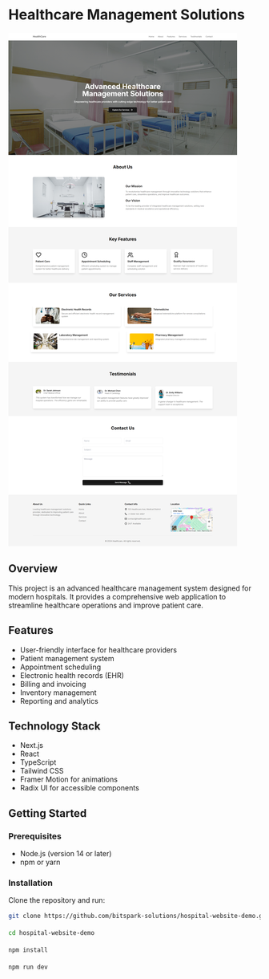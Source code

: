 # Healthcare Management Solutions

![Demo](https://github.com/bitspark-solutions/hospital-website-demo/blob/master/demo.png?raw=true)

## Overview

This project is an advanced healthcare management system designed for modern hospitals. It provides a comprehensive web application to streamline healthcare operations and improve patient care.

## Features

- User-friendly interface for healthcare providers
- Patient management system
- Appointment scheduling
- Electronic health records (EHR)
- Billing and invoicing
- Inventory management
- Reporting and analytics

## Technology Stack

- Next.js
- React
- TypeScript
- Tailwind CSS
- Framer Motion for animations
- Radix UI for accessible components

## Getting Started

### Prerequisites

- Node.js (version 14 or later)
- npm or yarn

### Installation

Clone the repository and run:
```bash
git clone https://github.com/bitspark-solutions/hospital-website-demo.git

cd hospital-website-demo

npm install

npm run dev
```
